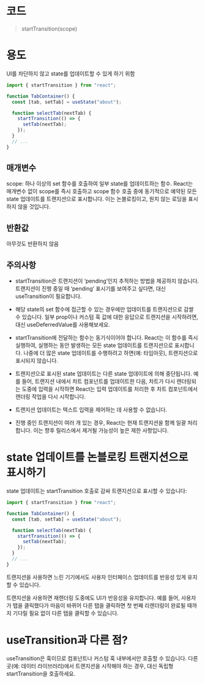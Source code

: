 # 코드

> startTransition(scope)

# 용도

UI를 차단하지 않고 state를 업데이트할 수 있게 하기 위함

```jsx
import { startTransition } from "react";

function TabContainer() {
  const [tab, setTab] = useState("about");

  function selectTab(nextTab) {
    startTransition(() => {
      setTab(nextTab);
    });
  }
  // ...
}
```

## 매개변수

scope: 하나 이상의 set 함수를 호출하여 일부 state를 업데이트하는 함수. React는 매개변수 없이 scope를 즉시 호출하고 scope 함수 호출 중에 동기적으로 예약된 모든 state 업데이트를 트랜지션으로 표시합니다. 이는 논블로킹이고, 원치 않는 로딩을 표시하지 않을 것입니다.

## 반환값

아무것도 반환하지 않음

## 주의사항

- startTransition은 트랜지션이 ‘pending’인지 추적하는 방법을 제공하지 않습니다. 트랜지션이 진행 중일 때 ‘pending’ 표시기를 보여주고 싶다면, 대신 useTransition이 필요합니다.

- 해당 state의 set 함수에 접근할 수 있는 경우에만 업데이트를 트랜지션으로 감쌀 수 있습니다. 일부 prop이나 커스텀 훅 값에 대한 응답으로 트랜지션을 시작하려면, 대신 useDeferredValue를 사용해보세요.

- startTransition에 전달하는 함수는 동기식이어야 합니다. React는 이 함수를 즉시 실행하여, 실행하는 동안 발생하는 모든 state 업데이트를 트랜지션으로 표시합니다. 나중에 더 많은 state 업데이트를 수행하려고 하면(예: 타임아웃), 트랜지션으로 표시되지 않습니다.

- 트랜지션으로 표시된 state 업데이트는 다른 state 업데이트에 의해 중단됩니다. 예를 들어, 트랜지션 내에서 차트 컴포넌트를 업데이트한 다음, 차트가 다시 렌더링되는 도중에 입력을 시작하면 React는 입력 업데이트를 처리한 후 차트 컴포넌트에서 렌더링 작업을 다시 시작합니다.

- 트랜지션 업데이트는 텍스트 입력을 제어하는 데 사용할 수 없습니다.

- 진행 중인 트랜지션이 여러 개 있는 경우, React는 현재 트랜지션을 함께 일괄 처리합니다. 이는 향후 릴리스에서 제거될 가능성이 높은 제한 사항입니다.

# state 업데이트를 논블로킹 트랜지션으로 표시하기

state 업데이트는 startTransition 호출로 감싸 트랜지션으로 표시할 수 있습니다:

```jsx
import { startTransition } from "react";

function TabContainer() {
  const [tab, setTab] = useState("about");

  function selectTab(nextTab) {
    startTransition(() => {
      setTab(nextTab);
    });
  }
  // ...
}
```

트랜지션을 사용하면 느린 기기에서도 사용자 인터페이스 업데이트를 반응성 있게 유지할 수 있습니다.

트랜지션을 사용하면 재렌더링 도중에도 UI가 반응성을 유지합니다. 예를 들어, 사용자가 탭을 클릭했다가 마음이 바뀌어 다른 탭을 클릭하면 첫 번째 리렌더링이 완료될 때까지 기다릴 필요 없이 다른 탭을 클릭할 수 있습니다.

# useTransition과 다른 점?

useTransition은 훅이므로 컴포넌트나 커스텀 훅 내부에서만 호출할 수 있습니다. 다른 곳(예: 데이터 라이브러리)에서 트랜지션을 시작해야 하는 경우, 대신 독립형 startTransition을 호출하세요.
